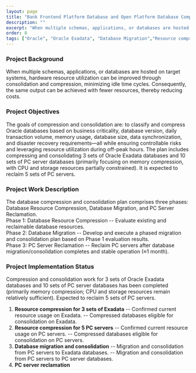 ```yaml
---
layout: page
title: "Bank Frontend Platform Database and Open Platform Database Compression and Consolidation Project"
description: ""
excerpt: "When multiple schemas, applications, or databases are hosted on target systems, hardware resource utilization can be improved through consolidation and compression, minimizing idle time cycles. Consequently, the same output can be achieved with fewer resources, thereby reducing costs."
order: 8
tags: ["Oracle", "Oracle Exadata", "Database Migration","Resource compression"]
---
```


### Project Background
When multiple schemas, applications, or databases are hosted on target systems, hardware resource utilization can be improved through consolidation and compression, minimizing idle time cycles. Consequently, the same output can be achieved with fewer resources, thereby reducing costs.

### Project Objectives
The goals of compression and consolidation are: to classify and compress Oracle databases based on business criticality, database version, daily transaction volume, memory usage, database size, data synchronization, and disaster recovery requirements—all while ensuring controllable risks and leveraging resource utilization during off-peak hours.
The plan includes compressing and consolidating 3 sets of Oracle Exadata databases and 10 sets of PC server databases (primarily focusing on memory compression, with CPU and storage resources partially constrained). It is expected to reclaim 5 sets of PC servers.

### Project Work Description
The database compression and consolidation plan comprises three phases: Database Resource Compression, Database Migration, and PC Server Reclamation.  
Phase 1: Database Resource Compression  -- Evaluate existing and reclaimable database resources.  
Phase 2: Database Migration             -- Develop and execute a phased migration and consolidation plan based on Phase 1 evaluation results.  
Phase 3: PC Server Reclamation          -- Reclaim PC servers after database migration/consolidation completes and stable operation (≈1 month).  

### Project Implementation Status
Compression and consolidation work for 3 sets of Oracle Exadata databases and 10 sets of PC server databases has been completed (primarily memory compression; CPU and storage resources remain relatively sufficient). Expected to reclaim 5 sets of PC servers.
1.  **Resource compression for 3 sets of Exadata**
    -- Confirmed current resource usage on Exadata.
    -- Compressed databases eligible for consolidation on Exadata.
2.  **Resource compression for 5 PC servers**
    -- Confirmed current resource usage on PC servers.
    -- Compressed databases eligible for consolidation on PC servers.
3.  **Database migration and consolidation**
    -- Migration and consolidation from PC servers to Exadata databases.
    -- Migration and consolidation from PC servers to PC server databases.
4.  **PC server reclamation**
